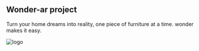 ## Wonder-ar project
Turn your home dreams into reality, one piece of furniture at a time. wonder makes it easy.


![logo](https://github.com/anantnipunge/wonder-ar/assets/82041920/32a46e5a-d562-4c8f-a976-c6fac49b5c32)
